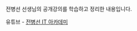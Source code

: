 
전병선 선생님의 공개강의를 학습하고 정리한 내용입니다.

유튜브 - [전병선 IT 아카데미](https://www.youtube.com/channel/UCzE_zkBi1OWxjU4UJHChIJg)
